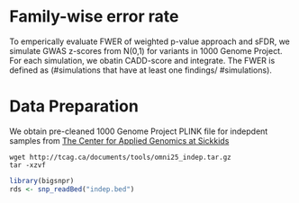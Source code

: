# Family-wise error rate

To emperically evaluate FWER of weighted p-value approach and sFDR, we simulate GWAS z-scores from N(0,1) for variants in 1000 Genome Project. For each simulation, we obatin CADD-score and integrate. The FWER is defined as (#simulations that have at least one findings/ #simulations).

# Data Preparation

We obtain pre-cleaned 1000 Genome Project PLINK file for indepdent samples from [The Center for Applied Genomics at Sickkids](http://tcag.ca/tools/1000genomes.html)

```console
wget http://tcag.ca/documents/tools/omni25_indep.tar.gz
tar -xzvf 
```
```r
library(bigsnpr)
rds <- snp_readBed("indep.bed")
```
